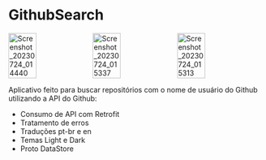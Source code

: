 # GithubSearch

<div style="display: flex;">
  <img src="https://github.com/OdisBy/GithubSearch/assets/69876102/b3455dd7-250d-43ec-ac97-63a724995797" alt="Screenshot_20230724_014440" style="width: 33%;">
  <img src="https://github.com/OdisBy/GithubSearch/assets/69876102/ecb8d0b7-8d08-43e4-8859-aaac433cda55" alt="Screenshot_20230724_015337" style="width: 33%;">
  <img src="https://github.com/OdisBy/GithubSearch/assets/69876102/6b322c95-23ce-483d-b25b-2ffd62290d66" alt="Screenshot_20230724_015313" style="width: 33%;">
</div>

Aplicativo feito para buscar repositórios com o nome de usuário do Github utilizando a API do Github:

- Consumo de API com Retrofit
- Tratamento de erros
- Traduções pt-br e en
- Temas Light e Dark
- Proto DataStore
